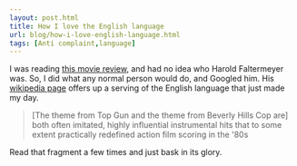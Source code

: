 ```yaml
---
layout: post.html
title: How I love the English language
url: blog/how-i-love-english-language.html
tags: [Anti complaint,language]
---
```

I was reading [this movie review](http://whatever.scalzi.com/2009/03/28/quick-review-monsters-vs-aliens/), and had no idea who Harold Faltermeyer was. So, I did what any normal person would do, and Googled him. His [wikipedia page](http://en.wikipedia.org/wiki/Harold_Faltermeyer) offers up a serving of the English language that just made my day. 

> [The theme from Top Gun and the theme from Beverly Hills Cop are] both often imitated, highly influential instrumental hits that to some extent practically redefined action film scoring in the '80s

Read that fragment a few times and just bask in its glory. 
